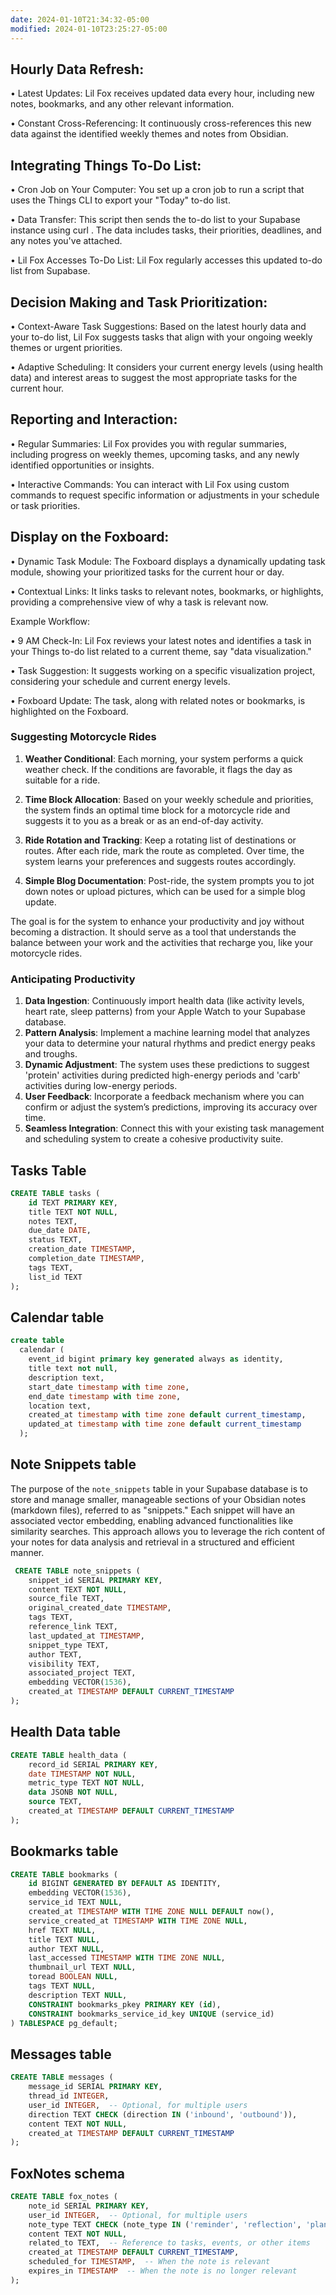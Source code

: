 ```yaml
---
date: 2024-01-10T21:34:32-05:00
modified: 2024-01-10T23:25:27-05:00
---
```

## Hourly Data Refresh:

• Latest Updates: Lil Fox receives updated data every hour, including new notes, bookmarks, and any other relevant information.

• Constant Cross-Referencing: It continuously cross-references this new data against the identified weekly themes and notes from Obsidian.

## Integrating Things To-Do List:

• Cron Job on Your Computer: You set up a cron job to run a script that uses the Things CLI to export your "Today" to-do list.

• Data Transfer: This script then sends the to-do list to your Supabase instance using curl . The data includes tasks, their priorities, deadlines, and any notes you've attached.

• Lil Fox Accesses To-Do List: Lil Fox regularly accesses this updated to-do list from Supabase.

## Decision Making and Task Prioritization:

• Context-Aware Task Suggestions: Based on the latest hourly data and your to-do list, Lil Fox suggests tasks that align with your ongoing weekly themes or urgent priorities.

• Adaptive Scheduling: It considers your current energy levels (using health data) and interest areas to suggest the most appropriate tasks for the current hour.

## Reporting and Interaction:

• Regular Summaries: Lil Fox provides you with regular summaries, including progress on weekly themes, upcoming tasks, and any newly identified opportunities or insights.

• Interactive Commands: You can interact with Lil Fox using custom commands to request specific information or adjustments in your schedule or task priorities.

## Display on the Foxboard:

• Dynamic Task Module: The Foxboard displays a dynamically updating task module, showing your prioritized tasks for the current hour or day.

• Contextual Links: It links tasks to relevant notes, bookmarks, or highlights, providing a comprehensive view of why a task is relevant now.

Example Workflow:

• 9 AM Check-In: Lil Fox reviews your latest notes and identifies a task in your Things to-do list related to a current theme, say "data visualization."

• Task Suggestion: It suggests working on a specific visualization project, considering your schedule and current energy levels.

• Foxboard Update: The task, along with related notes or bookmarks, is highlighted on the Foxboard.

### Suggesting Motorcycle Rides

1. **Weather Conditional**: Each morning, your system performs a quick weather check. If the conditions are favorable, it flags the day as suitable for a ride.

1. **Time Block Allocation**: Based on your weekly schedule and priorities, the system finds an optimal time block for a motorcycle ride and suggests it to you as a break or as an end-of-day activity.

1. **Ride Rotation and Tracking**: Keep a rotating list of destinations or routes. After each ride, mark the route as completed. Over time, the system learns your preferences and suggests routes accordingly.

1. **Simple Blog Documentation**: Post-ride, the system prompts you to jot down notes or upload pictures, which can be used for a simple blog update.

The goal is for the system to enhance your productivity and joy without becoming a distraction. It should serve as a tool that understands the balance between your work and the activities that recharge you, like your motorcycle rides.

### Anticipating Productivity
1. **Data Ingestion**: Continuously import health data (like activity levels, heart rate, sleep patterns) from your Apple Watch to your Supabase database.
2. **Pattern Analysis**: Implement a machine learning model that analyzes your data to determine your natural rhythms and predict energy peaks and troughs.
3. **Dynamic Adjustment**: The system uses these predictions to suggest 'protein' activities during predicted high-energy periods and 'carb' activities during low-energy periods.
4. **User Feedback**: Incorporate a feedback mechanism where you can confirm or adjust the system’s predictions, improving its accuracy over time.
5. **Seamless Integration**: Connect this with your existing task management and scheduling system to create a cohesive productivity suite.

## Tasks Table

```sql
CREATE TABLE tasks (
    id TEXT PRIMARY KEY,
    title TEXT NOT NULL,
    notes TEXT,
    due_date DATE,
    status TEXT,
    creation_date TIMESTAMP,
    completion_date TIMESTAMP,
    tags TEXT,
    list_id TEXT  
);
```

## Calendar table
```sql
create table
  calendar (
    event_id bigint primary key generated always as identity,
    title text not null,
    description text,
    start_date timestamp with time zone,
    end_date timestamp with time zone,
    location text,
    created_at timestamp with time zone default current_timestamp,
    updated_at timestamp with time zone default current_timestamp
  );
```

## Note Snippets table

The purpose of the `note_snippets` table in your Supabase database is to store and manage smaller, manageable sections of your Obsidian notes (markdown files), referred to as "snippets." Each snippet will have an associated vector embedding, enabling advanced functionalities like similarity searches. This approach allows you to leverage the rich content of your notes for data analysis and retrieval in a structured and efficient manner.

```sql
 CREATE TABLE note_snippets (
    snippet_id SERIAL PRIMARY KEY,
    content TEXT NOT NULL,
    source_file TEXT,
    original_created_date TIMESTAMP,
    tags TEXT,
    reference_link TEXT,
    last_updated_at TIMESTAMP,
    snippet_type TEXT,
    author TEXT,
    visibility TEXT,
    associated_project TEXT,
    embedding VECTOR(1536),
    created_at TIMESTAMP DEFAULT CURRENT_TIMESTAMP
);

```

## Health Data table

```sql
CREATE TABLE health_data (
    record_id SERIAL PRIMARY KEY,
    date TIMESTAMP NOT NULL,
    metric_type TEXT NOT NULL,
    data JSONB NOT NULL,
    source TEXT,
    created_at TIMESTAMP DEFAULT CURRENT_TIMESTAMP
);

```

## Bookmarks table
```sql
CREATE TABLE bookmarks (
    id BIGINT GENERATED BY DEFAULT AS IDENTITY,
    embedding VECTOR(1536),
    service_id TEXT NULL,
    created_at TIMESTAMP WITH TIME ZONE NULL DEFAULT now(),
    service_created_at TIMESTAMP WITH TIME ZONE NULL,
    href TEXT NULL,
    title TEXT NULL,
    author TEXT NULL,
    last_accessed TIMESTAMP WITH TIME ZONE NULL,
    thumbnail_url TEXT NULL,
    toread BOOLEAN NULL,
    tags TEXT NULL,
    description TEXT NULL,
    CONSTRAINT bookmarks_pkey PRIMARY KEY (id),
    CONSTRAINT bookmarks_service_id_key UNIQUE (service_id)
) TABLESPACE pg_default;

```

## Messages table
```sql
CREATE TABLE messages (
    message_id SERIAL PRIMARY KEY,
    thread_id INTEGER,
    user_id INTEGER,  -- Optional, for multiple users
    direction TEXT CHECK (direction IN ('inbound', 'outbound')),
    content TEXT NOT NULL,
    created_at TIMESTAMP DEFAULT CURRENT_TIMESTAMP
);
```

## FoxNotes schema
```sql
CREATE TABLE fox_notes (
    note_id SERIAL PRIMARY KEY,
    user_id INTEGER,  -- Optional, for multiple users
    note_type TEXT CHECK (note_type IN ('reminder', 'reflection', 'plan', 'insight')),
    content TEXT NOT NULL,
    related_to TEXT,  -- Reference to tasks, events, or other items
    created_at TIMESTAMP DEFAULT CURRENT_TIMESTAMP,
    scheduled_for TIMESTAMP,  -- When the note is relevant
    expires_in TIMESTAMP  -- When the note is no longer relevant
);

```
